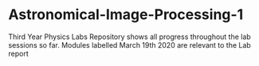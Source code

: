 # Astronomical-Image-Processing-1
Third Year Physics Labs
Repository shows all progress throughout the lab sessions so far. Modules labelled March 19th 2020 are relevant to the Lab report
